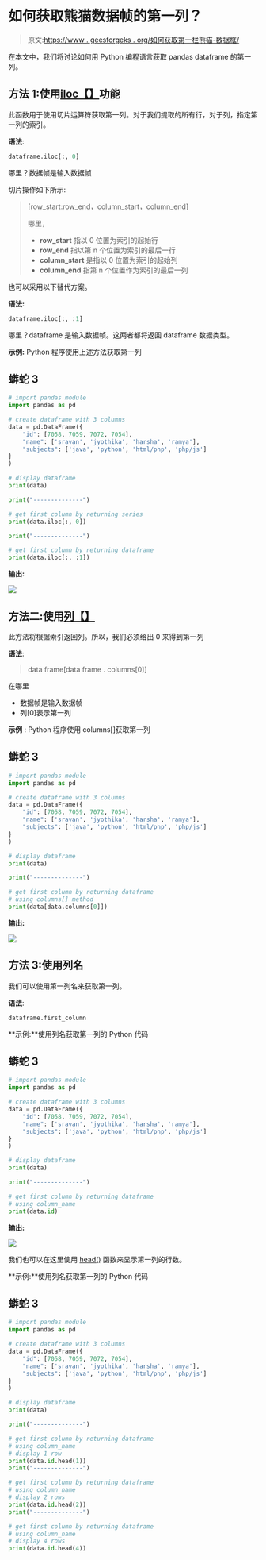 # 如何获取熊猫数据帧的第一列？

> 原文:[https://www . geesforgeks . org/如何获取第一栏熊猫-数据框/](https://www.geeksforgeeks.org/how-to-get-first-column-of-pandas-dataframe/)

在本文中，我们将讨论如何用 Python 编程语言获取 pandas dataframe 的第一列。

## 方法 1:使用[iloc【】](https://www.geeksforgeeks.org/python-extracting-rows-using-pandas-iloc/)功能

此函数用于使用切片运算符获取第一列。对于我们提取的所有行，对于列，指定第一列的索引。

**语法**:

```py
dataframe.iloc[:, 0]
```

哪里？数据帧是输入数据帧

切片操作如下所示:

> [row_start:row_end，column_start，column_end]
> 
> 哪里，
> 
> *   **row_start** 指以 0 位置为索引的起始行
> *   **row_end** 指以第 n 个位置为索引的最后一行
> *   **column_start** 是指以 0 位置为索引的起始列
> *   **column_end** 指第 n 个位置作为索引的最后一列

也可以采用以下替代方案。

**语法:**

```py
dataframe.iloc[:, :1]
```

哪里？dataframe 是输入数据帧。这两者都将返回 dataframe 数据类型。

**示例:** Python 程序使用上述方法获取第一列

## 蟒蛇 3

```py
# import pandas module
import pandas as pd

# create dataframe with 3 columns
data = pd.DataFrame({
    "id": [7058, 7059, 7072, 7054],
    "name": ['sravan', 'jyothika', 'harsha', 'ramya'],
    "subjects": ['java', 'python', 'html/php', 'php/js']
}
)

# display dataframe
print(data)

print("--------------")

# get first column by returning series
print(data.iloc[:, 0])

print("--------------")

# get first column by returning dataframe
print(data.iloc[:, :1])
```

**输出:**

![](img/e228327a3540708467eb5b4ef77d2ec7.png)

## 方法二:使用[列【】](https://www.geeksforgeeks.org/python-pandas-dataframe-columns/)

此方法将根据索引返回列。所以，我们必须给出 0 来得到第一列

**语法**:

> data frame[data frame . columns[0]]

在哪里

*   数据帧是输入数据帧
*   列[0]表示第一列

**示例** : Python 程序使用 columns[]获取第一列

## 蟒蛇 3

```py
# import pandas module
import pandas as pd

# create dataframe with 3 columns
data = pd.DataFrame({
    "id": [7058, 7059, 7072, 7054],
    "name": ['sravan', 'jyothika', 'harsha', 'ramya'],
    "subjects": ['java', 'python', 'html/php', 'php/js']
}
)

# display dataframe
print(data)

print("--------------")

# get first column by returning dataframe
# using columns[] method
print(data[data.columns[0]])
```

**输出:**

![](img/232b054a73acb01b1c0bd2b9cf105a61.png)

## 方法 3:使用列名

我们可以使用第一列名来获取第一列。

**语法**:

```py
dataframe.first_column
```

**示例:**使用列名获取第一列的 Python 代码

## 蟒蛇 3

```py
# import pandas module
import pandas as pd

# create dataframe with 3 columns
data = pd.DataFrame({
    "id": [7058, 7059, 7072, 7054],
    "name": ['sravan', 'jyothika', 'harsha', 'ramya'],
    "subjects": ['java', 'python', 'html/php', 'php/js']
}
)

# display dataframe
print(data)

print("--------------")

# get first column by returning dataframe
# using column_name
print(data.id)
```

**输出:**

![](img/010e8860bfcd458d5da4ef51a213e7f0.png)

我们也可以在这里使用 [head()](https://www.geeksforgeeks.org/python-pandas-dataframe-series-head-method/) 函数来显示第一列的行数。

**示例:**使用列名获取第一列的 Python 代码

## 蟒蛇 3

```py
# import pandas module
import pandas as pd

# create dataframe with 3 columns
data = pd.DataFrame({
    "id": [7058, 7059, 7072, 7054],
    "name": ['sravan', 'jyothika', 'harsha', 'ramya'],
    "subjects": ['java', 'python', 'html/php', 'php/js']
}
)

# display dataframe
print(data)

print("--------------")

# get first column by returning dataframe
# using column_name
# display 1 row
print(data.id.head(1))
print("--------------")

# get first column by returning dataframe
# using column_name
# display 2 rows
print(data.id.head(2))
print("--------------")

# get first column by returning dataframe
# using column_name
# display 4 rows
print(data.id.head(4))
```